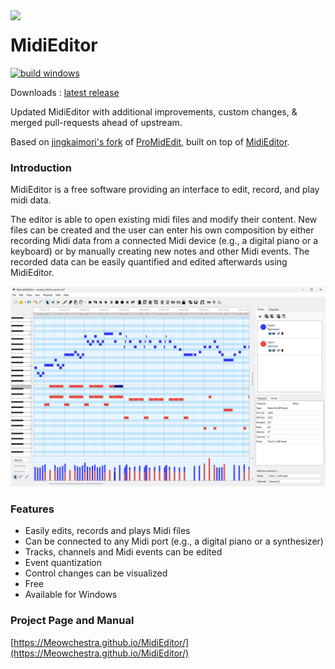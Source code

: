 <img align="left" width="70px" src="run_environment/midieditor.ico">

# MidiEditor

[![build windows](https://github.com/Meowchestra/MidiEditor/actions/workflows/xmake.yaml/badge.svg)](https://github.com/Meowchestra/MidiEditor/actions/workflows/xmake.yaml)

Downloads : [latest release](https://github.com/Meowchestra/MidiEditor/releases)

Updated MidiEditor with additional improvements, custom changes, & merged pull-requests ahead of upstream.

Based on [jingkaimori's fork](https://github.com/jingkaimori/midieditor/) of [ProMidEdit](https://github.com/PROPHESSOR/ProMidEdit), built on top of [MidiEditor](https://github.com/markusschwenk/midieditor).

### Introduction

MidiEditor is a free software providing an interface to edit, record, and play midi data.

The editor is able to open existing midi files and modify their content. New files can be created and the user can enter his own composition by either recording Midi data from a connected Midi device (e.g., a digital piano or a keyboard) or by manually creating new notes and other Midi events. The recorded data can be easily quantified and edited afterwards using MidiEditor.

![image](manual/screenshots/midieditor-full.png)

### Features

* Easily edits, records and plays Midi files
* Can be connected to any Midi port (e.g., a digital piano or a synthesizer)
* Tracks, channels and Midi events can be edited
* Event quantization
* Control changes can be visualized
* Free
* Available for Windows

### Project Page and Manual

[https://Meowchestra.github.io/MidiEditor/](https://Meowchestra.github.io/MidiEditor/)
